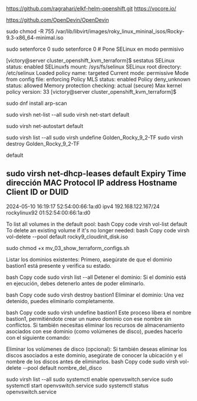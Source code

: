 


https://github.com/ragrahari/elkf-helm-openshift.git
https://vocore.io/

https://github.com/OpenDevin/OpenDevin

sudo chmod -R 755 /var/lib/libvirt/images/roky_linux_mininal_isos/Rocky-9.3-x86_64-minimal.iso


sudo setenforce 0
sudo setenforce 0  # Pone SELinux en modo permisivo


[victory@server cluster_openshift_kvm_terraform]$ sestatus
SELinux status:                 enabled
SELinuxfs mount:                /sys/fs/selinux
SELinux root directory:         /etc/selinux
Loaded policy name:             targeted
Current mode:                   permissive
Mode from config file:          enforcing
Policy MLS status:              enabled
Policy deny_unknown status:     allowed
Memory protection checking:     actual (secure)
Max kernel policy version:      33
[victory@server cluster_openshift_kvm_terraform]$

sudo dnf install arp-scan


sudo virsh net-list --all
sudo virsh net-start default

sudo virsh net-autostart default



sudo virsh list --all
sudo virsh undefine Golden_Rocky_9_2-TF
sudo virsh destroy Golden_Rocky_9_2-TF



default

sudo virsh net-dhcp-leases default
 Expiry Time           dirección MAC       Protocol   IP address           Hostname       Client ID or DUID
----------------------------------------------------------------------------------------------------------------
 2024-05-10 16:19:17   52:54:00:66:1a:d0   ipv4       192.168.122.167/24   rockylinux92   01:52:54:00:66:1a:d0


 To list all volumes in the default pool:
bash
Copy code
virsh vol-list default
To delete an existing volume if it's no longer needed:
bash
Copy code
virsh vol-delete --pool default rocky9_cloudinit_disk.iso


sudo chmod +x mv_03_show_terraform_configs.sh



Listar los dominios existentes: Primero, asegúrate de que el dominio bastion1 está presente y verifica su estado.

bash
Copy code
sudo virsh list --all
Detener el dominio: Si el dominio está en ejecución, debes detenerlo antes de poder eliminarlo.

bash
Copy code
sudo virsh destroy bastion1
Eliminar el dominio: Una vez detenido, puedes eliminarlo completamente.

bash
Copy code
sudo virsh undefine bastion1
Este proceso libera el nombre bastion1, permitiéndote crear un nuevo dominio con ese nombre sin conflictos. Si también necesitas eliminar los recursos de almacenamiento asociados con ese dominio (como volúmenes de disco), puedes hacerlo con el siguiente comando:

Eliminar los volúmenes de disco (opcional): Si también deseas eliminar los discos asociados a este dominio, asegúrate de conocer la ubicación y el nombre de los discos antes de eliminarlos.
bash
Copy code
sudo virsh vol-delete --pool default nombre_del_disco



sudo virsh list --all
sudo systemctl enable openvswitch.service
sudo systemctl start openvswitch.service
sudo systemctl status openvswitch.service
